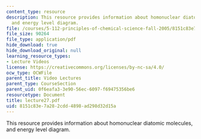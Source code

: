 ```yaml
---
content_type: resource
description: This resource provides information about homonuclear diatomic molecules,
  and energy level diagram.
file: /courses/5-112-principles-of-chemical-science-fall-2005/8151c83e7a282cdd4898ad298d32d15a_lecture27.pdf
file_size: 90264
file_type: application/pdf
hide_download: true
hide_download_original: null
learning_resource_types:
- Lecture Videos
license: https://creativecommons.org/licenses/by-nc-sa/4.0/
ocw_type: OCWFile
parent_title: Video Lectures
parent_type: CourseSection
parent_uid: 0f6eafa3-3e90-56ec-6097-f69475356be6
resourcetype: Document
title: lecture27.pdf
uid: 8151c83e-7a28-2cdd-4898-ad298d32d15a
---
```

This resource provides information about homonuclear diatomic molecules, and energy level diagram.
